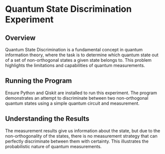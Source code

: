 # Quantum State Discrimination Experiment

## Overview
Quantum State Discrimination is a fundamental concept in quantum information theory, where the task is to determine which quantum state out of a set of non-orthogonal states a given state belongs to. This problem highlights the limitations and capabilities of quantum measurements.

## Running the Program
Ensure Python and Qiskit are installed to run this experiment. The program demonstrates an attempt to discriminate between two non-orthogonal quantum states using a simple quantum circuit and measurement.

## Understanding the Results
The measurement results give us information about the state, but due to the non-orthogonality of the states, there is no measurement strategy that can perfectly discriminate between them with certainty. This illustrates the probabilistic nature of quantum measurements.
